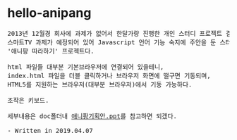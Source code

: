 # hello-anipang

<pre>
2013년 12월경 회사에 과제가 없어서 한달가량 진행한 개인 스터디 프로젝트 결과물이다.
스마트TV 과제가 예정되어 있어 Javascript 언어 기능 숙지에 주안을 둔 스터디였으며,
'애니팡 따라하기' 프로젝트다.

html 파일들 대부분 기본브라우저에 연결되어 있을테니, 
index.html 파일을 더블 클릭하거나 브라우저 화면에 떨구면 기동되며,
HTML5를 지원하는 브라우저(대부분 브라우저)에서 기동 가능하다.

조작은 키보드.

세부내용은 doc폴더내 <a href="https://github.com/RedPeanut/hello-anipang/blob/master/doc/%EC%95%A0%EB%8B%88%ED%8C%A1%20%EA%B8%B0%ED%9A%8D%EC%95%88.ppt">애니팡기획안.ppt</a>를 참고하면 되겠다.

- Written in 2019.04.07
</pre>

